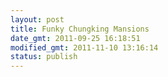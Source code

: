 ```yaml
---
layout: post
title: Funky Chungking Mansions
date_gmt: 2011-09-25 16:18:51
modified_gmt: 2011-11-10 13:16:14
status: publish
---
```


